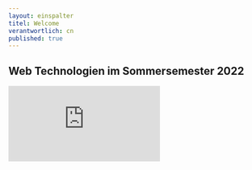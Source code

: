 ```yaml
---
layout: einspalter
titel: Welcome
verantwortlich: cn
published: true
---
```


## Web Technologien im Sommersemester 2022

<div class="js-video">
<iframe src="https://www.youtube.com/embed/qU2oHi8hqLU" frameborder="0" allow="accelerometer; autoplay; encrypted-media; gyroscope; picture-in-picture" allowfullscreen></iframe>
</div>
